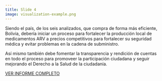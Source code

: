 ```yaml
---
title: Slide 4
image: visualization-example.png
---
```


Siendo el país, de los seis analizados, que compra de forma más eficiente, Bolivia, debería iniciar un proceso para fortalecer la producción local de medicamentos ARV a precios competitivos para fortalecer su seguridad médica y evitar problemas en la cadena de subministro. 

Así mismo también debe fomentar la transparencia y rendición de cuentas en todo el proceso para promoveer la participación ciudadana y seguir mejorando el Derecho a la Salud de la ciudadanía.

[VER INFORME COMPLETO]()

